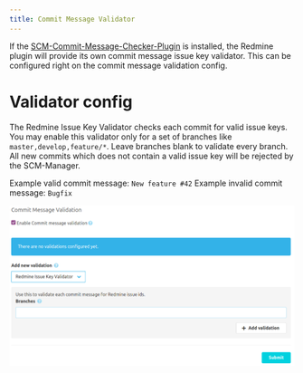 ```yaml
---
title: Commit Message Validator
---
```

If the [SCM-Commit-Message-Checker-Plugin](https://scm-manager.org/plugins/scm-commit-message-checker-plugin/) is installed, 
the Redmine plugin will provide its own commit message issue key validator. 
This can be configured right on the commit message validation config.

# Validator config
The Redmine Issue Key Validator checks each commit for valid issue keys.
You may enable this validator only for a set of branches like `master,develop,feature/*`. Leave branches blank to validate every branch.
All new commits which does not contain a valid issue key will be rejected by the SCM-Manager. 

Example valid commit message: `New feature #42`
Example invalid commit message: `Bugfix`

![Issue Key Validator](assets/validator.png)
